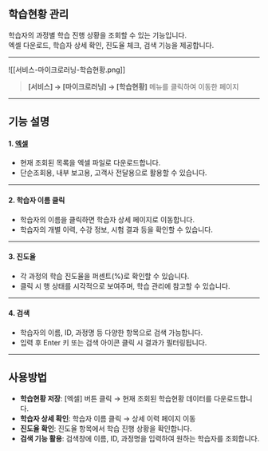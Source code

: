 ## 학습현황 관리

학습자의 과정별 학습 진행 상황을 조회할 수 있는 기능입니다.  
엑셀 다운로드, 학습자 상세 확인, 진도율 체크, 검색 기능을 제공합니다.

***
![[서비스-마이크로러닝-학습현황.png]]

> **[서비스] → [마이크로러닝] → [학습현황]** 메뉴를 클릭하여 이동한 페이지  

***

## 기능 설명

#### 1. [엑셀](엑셀.md)
- 현재 조회된 목록을 엑셀 파일로 다운로드합니다.  
- 단순조회용, 내부 보고용, 고객사 전달용으로 활용할 수 있습니다.  

***

#### 2. 학습자 이름 클릭
- 학습자의 이름을 클릭하면 학습자 상세 페이지로 이동합니다.  
- 학습자의 개별 이력, 수강 정보, 시험 결과 등을 확인할 수 있습니다.  

***

#### 3. 진도율
- 각 과정의 학습 진도율을 퍼센트(%)로 확인할 수 있습니다.  
- 클릭 시 행 상태를 시각적으로 보여주며, 학습 관리에 참고할 수 있습니다.  

***

#### 4. 검색
- 학습자의 이름, ID, 과정명 등 다양한 항목으로 검색 가능합니다.  
- 입력 후 Enter 키 또는 검색 아이콘 클릭 시 결과가 필터링됩니다.  

***

## 사용방법

- **학습현황 저장**: [엑셀] 버튼 클릭 → 현재 조회된 학습현황 데이터를 다운로드합니다. 
- **학습자 상세 확인**: 학습자 이름 클릭 → 상세 이력 페이지 이동  
- **진도율 확인**: 진도율 항목에서 학습 진행 상황을 확인합니다.  
- **검색 기능 활용**: 검색창에 이름, ID, 과정명을 입력하여 원하는 학습자를 조회합니다.  
